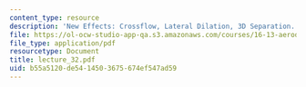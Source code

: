 ```yaml
---
content_type: resource
description: 'New Effects: Crossflow, Lateral Dilation, 3D Separation. Governing Equations'
file: https://ol-ocw-studio-app-qa.s3.amazonaws.com/courses/16-13-aerodynamics-of-viscous-fluids-fall-2003/b55a5120de5414503675674ef547ad59_lecture_32.pdf
file_type: application/pdf
resourcetype: Document
title: lecture_32.pdf
uid: b55a5120-de54-1450-3675-674ef547ad59
---
```

